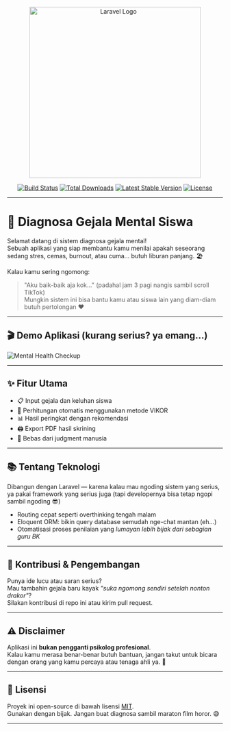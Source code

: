 <p align="center">
  <a href="https://laravel.com" target="_blank">
    <img src="https://raw.githubusercontent.com/laravel/art/master/logo-lockup/5%20SVG/2%20CMYK/1%20Full%20Color/laravel-logolockup-cmyk-red.svg" width="400" alt="Laravel Logo">
  </a>
</p>

<p align="center">
  <a href="https://github.com/laravel/framework/actions"><img src="https://github.com/laravel/framework/workflows/tests/badge.svg" alt="Build Status"></a>
  <a href="https://packagist.org/packages/laravel/framework"><img src="https://img.shields.io/packagist/dt/laravel/framework" alt="Total Downloads"></a>
  <a href="https://packagist.org/packages/laravel/framework"><img src="https://img.shields.io/packagist/v/laravel/framework" alt="Latest Stable Version"></a>
  <a href="https://packagist.org/packages/laravel/framework"><img src="https://img.shields.io/packagist/l/laravel/framework" alt="License"></a>
</p>

---

# 🧠 Diagnosa Gejala Mental Siswa

Selamat datang di sistem diagnosa gejala mental!  
Sebuah aplikasi yang siap membantu kamu menilai apakah seseorang sedang stres, cemas, burnout, atau cuma... butuh liburan panjang. 🏖️

Kalau kamu sering ngomong:
> "Aku baik-baik aja kok..." (padahal jam 3 pagi nangis sambil scroll TikTok)  
Mungkin sistem ini bisa bantu kamu atau siswa lain yang diam-diam butuh pertolongan ❤️

---

## 🎬 Demo Aplikasi (kurang serius? ya emang...)

![Mental Health Checkup](https://media2.giphy.com/media/5Zesu5VPNGJlm/giphy.gif)

---

## ✨ Fitur Utama

- 📋 Input gejala dan keluhan siswa
- 🧮 Perhitungan otomatis menggunakan metode VIKOR
- 📊 Hasil peringkat dengan rekomendasi
- 🖨️ Export PDF hasil skrining
- 🤖 Bebas dari judgment manusia

---

## 📚 Tentang Teknologi

Dibangun dengan Laravel — karena kalau mau ngoding sistem yang serius, ya pakai framework yang serius juga (tapi developernya bisa tetap ngopi sambil ngoding 😎)

- Routing cepat seperti overthinking tengah malam
- Eloquent ORM: bikin query database semudah nge-chat mantan (eh...)
- Otomatisasi proses penilaian yang *lumayan lebih bijak dari sebagian guru BK*

---

## 👏 Kontribusi & Pengembangan

Punya ide lucu atau saran serius?  
Mau tambahin gejala baru kayak *"suka ngomong sendiri setelah nonton drakor"*?  
Silakan kontribusi di repo ini atau kirim pull request.

---

## ⚠️ Disclaimer

Aplikasi ini **bukan pengganti psikolog profesional**.  
Kalau kamu merasa benar-benar butuh bantuan, jangan takut untuk bicara dengan orang yang kamu percaya atau tenaga ahli ya. 🤝

---

## 📝 Lisensi

Proyek ini open-source di bawah lisensi [MIT](https://opensource.org/licenses/MIT).  
Gunakan dengan bijak. Jangan buat diagnosa sambil maraton film horor. 😅

---

